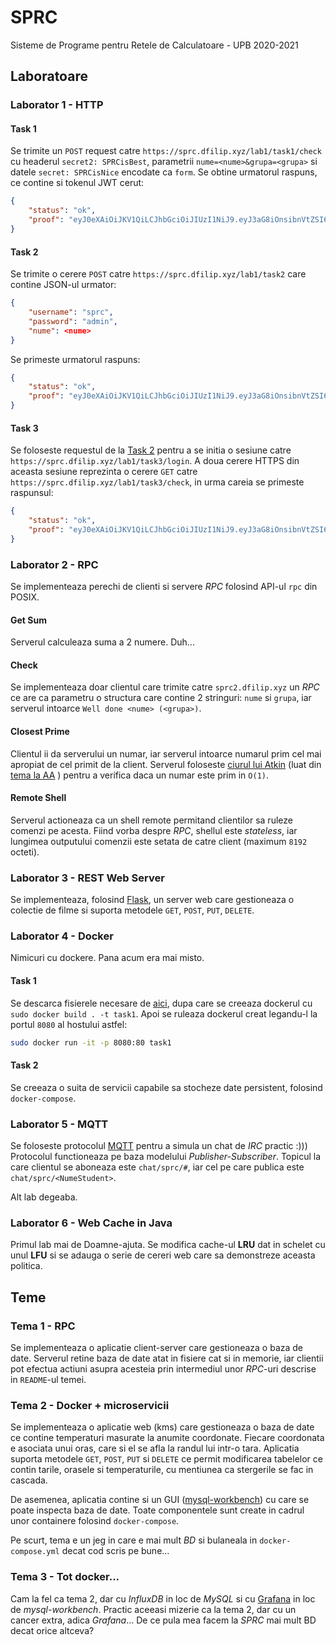 # SPRC
Sisteme de Programe pentru Retele de Calculatoare - UPB 2020-2021

## Laboratoare
### Laborator 1 - HTTP
#### Task 1
Se trimite un `POST` request catre `https://sprc.dfilip.xyz/lab1/task1/check`
cu headerul `secret2: SPRCisBest`, parametrii `nume=<nume>&grupa=<grupa>` si
datele `secret: SPRCisNice` encodate ca `form`. Se obtine urmatorul raspuns,
ce contine si tokenul JWT cerut:
```json
{
    "status": "ok",
    "proof": "eyJ0eXAiOiJKV1QiLCJhbGciOiJIUzI1NiJ9.eyJ3aG8iOnsibnVtZSI6WyJUZW9kb3ItU3RlZmFuIER1dHUiXSwiZ3J1cGEiOlsiMzQxQzMiXX0sImRpZCI6InRhc2sxIn0.zP6gL5EOQBp-jc79FBa1Sughh2R-wwrA86pnMvQUGgk"
}
```

#### Task 2
Se trimite o cerere `POST` catre `https://sprc.dfilip.xyz/lab1/task2` care
contine JSON-ul urmator:
```json
{
	"username": "sprc",
	"password": "admin",
	"nume": <nume>
}
```
Se primeste urmatorul raspuns:
```json
{
    "status": "ok",
    "proof": "eyJ0eXAiOiJKV1QiLCJhbGciOiJIUzI1NiJ9.eyJ3aG8iOnsibnVtZSI6IlRlb2Rvci1TdGVmYW4gRHV0dSJ9LCJkaWQiOiJ0YXNrMiJ9.k_kcAPhC78_NmVEq1u2VTphmSPZFusWY8igZnp47qLc"
}
```

#### Task 3
Se foloseste requestul de la [Task 2](#task-2) pentru a se initia o sesiune
catre `https://sprc.dfilip.xyz/lab1/task3/login`. A
doua cerere HTTPS din aceasta sesiune reprezinta o cerere `GET` catre
`https://sprc.dfilip.xyz/lab1/task3/check`, in urma careia se primeste
raspunsul:
```json
{
    "status": "ok",
    "proof": "eyJ0eXAiOiJKV1QiLCJhbGciOiJIUzI1NiJ9.eyJ3aG8iOnsibnVtZSI6IlRlb2Rvci1TdGVmYW4gRHV0dSJ9LCJkaWQiOiJ0YXNrMyJ9.K8Oxp2wINIkScaOiepDnSbMmLz_bPS5lsugFe1mBHzM"
}
```


### Laborator 2 - RPC
Se implementeaza perechi de clienti si servere *RPC* folosind API-ul `rpc` din
POSIX.

#### Get Sum
Serverul calculeaza suma a 2 numere. Duh...

#### Check
Se implementeaza doar clientul care trimite catre `sprc2.dfilip.xyz` un *RPC* ce
are ca parametru o structura care contine 2 stringuri: `nume` si `grupa`, iar
serverul intoarce `Well done <nume> (<grupa>)`.

#### Closest Prime
Clientul ii da serverului un numar, iar serverul intoarce numarul prim cel mai
apropiat de cel primit de la client. Serverul foloseste
[ciurul lui Atkin](https://en.wikipedia.org/wiki/Sieve_of_Atkin) (luat din
[tema la AA](https://github.com/teodutu/PA/blob/master/Teme/Tema1_AA/tester.cpp)
) pentru a verifica daca un numar este prim in `O(1)`.

#### Remote Shell
Serverul actioneaza ca un shell remote permitand clientilor sa ruleze comenzi pe
acesta. Fiind vorba despre *RPC*, shellul este *stateless*, iar lungimea
outputului comenzii este setata de catre client (maximum `8192` octeti).


### Laborator 3 - REST Web Server
Se implementeaza, folosind [Flask](https://flask.palletsprojects.com/en/1.1.x/),
un server web care gestioneaza o colectie de filme si suporta metodele `GET`,
`POST`, `PUT`, `DELETE`.


### Laborator 4 - Docker
Nimicuri cu dockere. Pana acum era mai misto.

#### Task 1
Se descarca fisierele necesare de
[aici](https://static.dfilip.xyz/sprc_lab_docker_task1.zip), dupa care se
creeaza dockerul cu `sudo docker build . -t task1`. Apoi se ruleaza dockerul
creat legandu-l la portul `8080` al hostului astfel:
```bash
sudo docker run -it -p 8080:80 task1
```

#### Task 2
Se creeaza o suita de servicii capabile sa stocheze date persistent, folosind
`docker-compose`.


### Laborator 5 - MQTT
Se foloseste protocolul [MQTT](https://mqtt.org/) pentru a simula un chat de
*IRC* practic :))) Protocolul functioneaza pe baza modelului
*Publisher-Subscriber*. Topicul la care clientul se aboneaza este
`chat/sprc/#`, iar cel pe care publica este `chat/sprc/<NumeStudent>`.

Alt lab degeaba.


### Laborator 6 - Web Cache in Java
Primul lab mai de Doamne-ajuta. Se modifica cache-ul **LRU** dat in schelet cu
unul **LFU** si se adauga o serie de cereri web care sa demonstreze aceasta
politica.



## Teme
### Tema 1 - RPC
Se implementeaza o aplicatie client-server care gestioneaza o baza de date.
Serverul retine baza de date atat in fisiere cat si in memorie, iar clientii
pot efectua actiuni asupra acesteia prin intermediul unor *RPC*-uri descrise
in `README`-ul temei.


### Tema 2 - Docker + microservicii
Se implementeaza o aplicatie web (kms) care gestioneaza o baza de date ce
contine temperaturi masurate la anumite coordonate. Fiecare coordonata e
asociata unui oras, care si el se afla la randul lui intr-o tara. Aplicatia
suporta metodele `GET`, `POST`, `PUT` si `DELETE` ce permit modificarea
tabelelor ce contin tarile, orasele si temperaturile, cu mentiunea ca stergerile
se fac in cascada.

De asemenea, aplicatia contine si un GUI
([mysql-workbench](https://hub.docker.com/r/linuxserver/mysql-workbench)) cu
care se poate inspecta baza de date. Toate componentele sunt create in cadrul
unor containere folosind `docker-compose`.

Pe scurt, tema e un jeg in care e mai mult *BD* si bulaneala in
`docker-compose.yml` decat cod scris pe bune...

### Tema 3 - Tot docker...
Cam la fel ca tema 2, dar cu *InfluxDB* in loc de *MySQL* si cu
[Grafana](https://grafana.com/) in loc de *mysql-workbench*. Practic aceeasi
mizerie ca la tema 2, dar cu un cancer extra, adica *Grafana*... De ce pula mea
facem la *SPRC* mai mult BD decat orice altceva?

